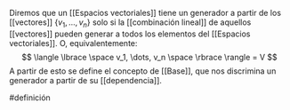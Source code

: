 
Diremos que un [[Espacios vectoriales]] tiene un generador a partir de los [[vectores]] $\lbrace v_1, \dots, v_n \rbrace$ solo si la [[combinación lineal]] de aquellos [[vectores]] pueden generar a todos los elementos del [[Espacios vectoriales]]. O, equivalentemente: 
$$ \langle \lbrace \space v_1, \dots, v_n \space \rbrace \rangle = V $$ A partir de esto se define el concepto de [[Base]], que nos discrimina un generador a partir de su [[dependencia]]. 

#definición 